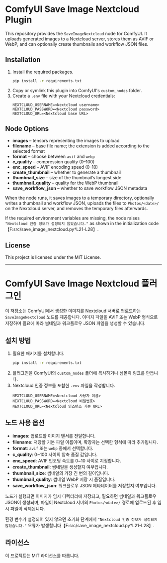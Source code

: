# ComfyUI Save Image Nextcloud Plugin

This repository provides the `SaveImageNextcloud` node for ComfyUI. It uploads generated images to a Nextcloud server, stores them as AVIF or WebP, and can optionally create thumbnails and workflow JSON files.

## Installation

1. Install the required packages.
   ```bash
   pip install -r requirements.txt
   ```
2. Copy or symlink this plugin into ComfyUI's `custom_nodes` folder.
3. Create a `.env` file with your Nextcloud credentials:
   ```text
   NEXTCLOUD_USERNAME=<Nextcloud username>
   NEXTCLOUD_PASSWORD=<Nextcloud password>
   NEXTCLOUD_URL=<Nextcloud base URL>
   ```

## Node Options

* **images** – tensors representing the images to upload
* **filename** – base file name; the extension is added according to the selected format
* **format** – choose between `avif` and `webp`
* **c_quality** – compression quality (0–100)
* **enc_speed** – AVIF encoding speed (0–10)
* **create_thumbnail** – whether to generate a thumbnail
* **thumbnail_size** – size of the thumbnail’s longest side
* **thumbnail_quality** – quality for the WebP thumbnail
* **save_workflow_json** – whether to save workflow JSON metadata

When the node runs, it saves images to a temporary directory, optionally writes a thumbnail and workflow JSON, uploads the files to `Photos/<date>/` on the Nextcloud server, and removes the temporary files afterwards.

If the required environment variables are missing, the node raises `"Nextcloud 인증 정보가 설정되지 않았습니다."` as shown in the initialization code【F:src/save_image_nextcloud.py†L21-L28】.

## License

This project is licensed under the MIT License.

---

# ComfyUI Save Image Nextcloud 플러그인

이 저장소는 ComfyUI에서 생성한 이미지를 Nextcloud 서버로 업로드하는 `SaveImageNextcloud` 노드를 제공합니다. 이미지 파일을 AVIF 또는 WebP 형식으로 저장하며 필요에 따라 썸네일과 워크플로우 JSON 파일을 생성할 수 있습니다.

## 설치 방법

1. 필요한 패키지를 설치합니다.
   ```bash
   pip install -r requirements.txt
   ```
2. 플러그인을 ComfyUI의 `custom_nodes` 폴더에 복사하거나 심볼릭 링크를 만듭니다.
3. Nextcloud 인증 정보를 포함한 `.env` 파일을 작성합니다.
   ```text
   NEXTCLOUD_USERNAME=<Nextcloud 사용자 이름>
   NEXTCLOUD_PASSWORD=<Nextcloud 비밀번호>
   NEXTCLOUD_URL=<Nextcloud 인스턴스 기본 URL>
   ```

## 노드 사용 옵션

* **images**: 업로드할 이미지 텐서를 전달합니다.
* **filename**: 저장할 기본 파일 이름이며, 확장자는 선택한 형식에 따라 추가됩니다.
* **format**: `avif` 또는 `webp` 중에서 선택합니다.
* **c_quality**: 0~100 사이의 압축 품질 값입니다.
* **enc_speed**: AVIF 인코딩 속도를 0~10 사이로 지정합니다.
* **create_thumbnail**: 썸네일을 생성할지 여부입니다.
* **thumbnail_size**: 썸네일의 가장 긴 변의 길이입니다.
* **thumbnail_quality**: 썸네일 WebP 저장 시 품질입니다.
* **save_workflow_json**: 워크플로우 JSON 메타데이터를 저장할지 여부입니다.

노드가 실행되면 이미지가 임시 디렉터리에 저장되고, 필요하면 썸네일과 워크플로우 JSON이 생성되며, 파일이 Nextcloud 서버의 `Photos/<date>/` 경로에 업로드된 후 임시 파일이 삭제됩니다.

환경 변수가 설정되어 있지 않으면 초기화 단계에서 `"Nextcloud 인증 정보가 설정되지 않았습니다."` 오류가 발생합니다【F:src/save_image_nextcloud.py†L21-L28】.

## 라이선스

이 프로젝트는 MIT 라이선스를 따릅니다.
